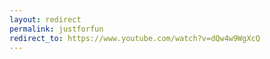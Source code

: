 ```yaml
---
layout: redirect
permalink: justforfun
redirect_to: https://www.youtube.com/watch?v=dQw4w9WgXcQ
---
```

